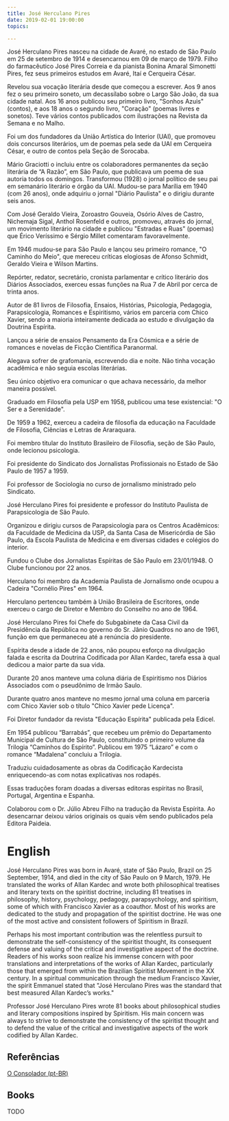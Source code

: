 ```yaml
---
title: José Herculano Pires
date: 2019-02-01 19:00:00
topics: 

---
```


José Herculano Pires nasceu na cidade de Avaré, no estado de São Paulo em 25 de setembro de 1914 e desencarnou em 09 de março de 1979. Filho do farmacêutico José Pires Correia e da pianista Bonina Amaral Simonetti Pires, fez seus primeiros estudos em Avaré, Itaí e Cerqueira César.

Revelou sua vocação literária desde que começou a escrever. Aos 9 anos fez o seu primeiro soneto, um decassílabo sobre o Largo São João, da sua cidade natal. Aos 16 anos publicou seu primeiro livro, "Sonhos Azuis" (contos), e aos 18 anos o segundo livro, "Coração" (poemas livres e sonetos). Teve vários contos publicados com ilustrações na Revista da Semana e no Malho.

Foi um dos fundadores da União Artística do Interior (UAI), que promoveu dois concursos literários, um de poemas pela sede da UAI em Cerqueira César, e outro de contos pela Seção de Sorocaba.

Mário Graciotti o incluiu entre os colaboradores permanentes da seção literária de “A Razão”, em São Paulo, que publicava um poema de sua autoria todos os domingos. Transformou (1928) o jornal político de seu pai em semanário literário e órgão da UAI. Mudou-se para Marília em 1940 (com 26 anos), onde adquiriu o jornal "Diário Paulista" e o dirigiu durante seis anos.

Com José Geraldo Vieira, Zoroastro Gouveia, Osório Alves de Castro, Nichemaja Sigal, Anthol Rosenfeld e outros, promoveu, através do jornal, um movimento literário na cidade e publicou "Estradas e Ruas" (poemas) que Érico Veríssimo e Sérgio Millet comentaram favoravelmente.

Em 1946 mudou-se para São Paulo e lançou seu primeiro romance, "O Caminho do Meio", que mereceu críticas elogiosas de Afonso Schmidt, Geraldo Vieira e Wilson Martins.

Repórter, redator, secretário, cronista parlamentar e crítico literário dos Diários Associados, exerceu essas funções na Rua 7 de Abril por cerca de trinta anos.

Autor de 81 livros de Filosofia, Ensaios, Histórias, Psicologia, Pedagogia, Parapsicologia, Romances e Espiritismo, vários em parceria com Chico Xavier, sendo a maioria inteiramente dedicada ao estudo e divulgação da Doutrina Espírita.

Lançou a série de ensaios Pensamento da Era Cósmica e a série de romances e novelas de Ficção Científica Paranormal.

Alegava sofrer de grafomania, escrevendo dia e noite. Não tinha vocação acadêmica e não seguia escolas literárias.

Seu único objetivo era comunicar o que achava necessário, da melhor maneira possível.

Graduado em Filosofia pela USP em 1958, publicou uma tese existencial: "O Ser e a Serenidade".

De 1959 a 1962, exerceu a cadeira de filosofia da educação na Faculdade de Filosofia, Ciências e Letras de Araraquara.

Foi membro titular do Instituto Brasileiro de Filosofia, seção de São Paulo, onde lecionou psicologia.

Foi presidente do Sindicato dos Jornalistas Profissionais no Estado de São Paulo de 1957 a 1959.

Foi professor de Sociologia no curso de jornalismo ministrado pelo Sindicato.

José Herculano Pires foi presidente e professor do Instituto Paulista de Parapsicologia de São Paulo.

Organizou e dirigiu cursos de Parapsicologia para os Centros Acadêmicos: da Faculdade de Medicina da USP, da Santa Casa de Misericórdia de São Paulo, da Escola Paulista de Medicina e em diversas cidades e colégios do interior.

Fundou o Clube dos Jornalistas Espíritas de São Paulo em 23/01/1948. O Clube funcionou por 22 anos.

Herculano foi membro da Academia Paulista de Jornalismo onde ocupou a Cadeira "Cornélio Pires" em 1964.

Herculano pertenceu também à União Brasileira de Escritores, onde exerceu o cargo de Diretor e Membro do Conselho no ano de 1964.

José Herculano Pires foi Chefe do Subgabinete da Casa Civil da Presidência da República no governo do Sr. Jânio Quadros no ano de 1961, função em que permaneceu até a renúncia do presidente. 

Espírita desde a idade de 22 anos, não poupou esforço na divulgação falada e escrita da Doutrina Codificada por Allan Kardec, tarefa essa à qual dedicou a maior parte da sua vida.

Durante 20 anos manteve uma coluna diária de Espiritismo nos Diários Associados com o pseudônimo de Irmão Saulo.

Durante quatro anos manteve no mesmo jornal uma coluna em parceria com Chico Xavier sob o título "Chico Xavier pede Licença".

Foi Diretor fundador da revista "Educação Espírita" publicada pela Edicel.

Em 1954 publicou “Barrabás”, que recebeu um prêmio do Departamento Municipal de Cultura de São Paulo, constituindo o primeiro volume da Trilogia “Caminhos do Espírito”. Publicou em 1975 “Lázaro” e com o romance  “Madalena” concluiu a Trilogia.

Traduziu cuidadosamente as obras da Codificação Kardecista enriquecendo-as com notas explicativas nos rodapés.

Essas traduções foram doadas a diversas editoras espíritas no Brasil, Portugal, Argentina e Espanha.

Colaborou com o Dr. Júlio Abreu Filho na tradução da Revista Espírita. Ao desencarnar deixou vários originais os quais vêm sendo publicados pela Editora Paideia. 


# English
José Herculano Pires was born in Avaré, state of São Paulo, Brazil on 25 September, 1914, and died in the city of São Paulo on 9 March, 1979. He translated the works of Allan Kardec and wrote both philosophical treatises and literary texts on the spiritist doctrine, including 81 treatises in philosophy, history, psychology, pedagogy, parapsychology, and spiritism, some of which with Francisco Xavier as a coauthor. Most of his works are dedicated to the study and propagation of the spiritist doctrine. He was one of the most active and consistent followers of Spiritism in Brazil.

Perhaps his most important contribution was the relentless pursuit to demonstrate the self-consistency of the spiritist thought, its consequent defense and valuing of the critical and investigative aspect of the doctrine. Readers of his works soon realize his immense concern with poor translations and interpretations of the works of Allan Kardec, particularly those that emerged from within the Brazilian Spiritist Movement in the XX century. In a spiritual communication through the medium Francisco Xavier, the spirit Emmanuel stated that "José Herculano Pires was the standard that best measured Allan Kardec’s works."

Professor José Herculano Pires wrote 81 books about philosophical studies and literary compositions inspired by Spiritism. His main concern was always to strive to demonstrate the consistency of the spiritist thought and to defend the value of the critical and investigative aspects of the work codified by Allan Kardec.


## Referências
[O Consolador (pt-BR)](http://www.oconsolador.com.br/linkfixo/biografias/joseherculanopires.html)

## Books
TODO





